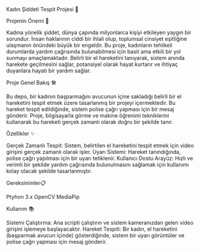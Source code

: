 Kadın Şiddeti Tespit Projesi 📢

Projenin Önemi 🌟

Kadına yönelik şiddet, dünya çapında milyonlarca kişiyi etkileyen yaygın bir sorundur. İnsan haklarının ciddi bir ihlali olup, toplumsal cinsiyet eşitliğine ulaşmanın önündeki büyük bir engeldir. Bu proje, kadınların tehlikeli durumlarda yardım çağrısında bulunabilmesi için basit ama etkili bir yol sunmayı amaçlamaktadır. Belirli bir el hareketini tanıyarak, sistem anında harekete geçilmesini sağlar, potansiyel olarak hayat kurtarır ve ihtiyaç duyanlara hayati bir yardım sağlar.

Proje Genel Bakış 🛠️

Bu depo, bir kadının başparmağını avucunun içine sakladığı belirli bir el hareketini tespit etmek üzere tasarlanmış bir projeyi içermektedir. Bu hareket tespit edildiğinde, sistem polise çağrı yapması için bir mesaj gönderir. Proje, bilgisayarla görme ve makine öğrenimi tekniklerini kullanarak bu hareketi gerçek zamanlı olarak doğru bir şekilde tanır.

Özellikler ✨

Gerçek Zamanlı Tespit: Sistem, belirtilen el hareketini tespit etmek için video girişini gerçek zamanlı olarak işler.
Uyarı Sistemi: Hareket tanındığında, polise çağrı yapılması için bir uyarı tetiklenir.
Kullanıcı Dostu Arayüz: Hızlı ve verimli bir şekilde yardım çağrısında bulunulmasını sağlamak için kullanımı kolay olacak şekilde tasarlanmıştır.

Gereksinimler📋

Ptyhon 3.x
OpenCV
MediaPip

Kullanım 📚

Sistemi Çalıştırma: Ana scripti çalıştırın ve sistem kameranızdan gelen video girişini işlemeye başlayacaktır.
Hareket Tespiti: Bir kadın, el hareketini (başparmak avucun içinde) gösterdiğinde, sistem bir uyarı görüntüler ve polise çağrı yapması için mesaj gönderir.
